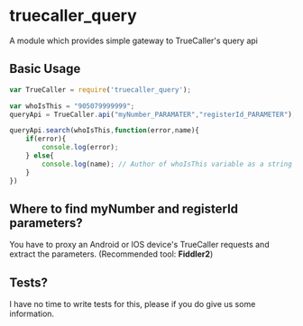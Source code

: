 # truecaller_query

A module which provides simple gateway to TrueCaller's query api

## Basic Usage

```js
var TrueCaller = require('truecaller_query');

var whoIsThis = "905079999999";
queryApi = TrueCaller.api("myNumber_PARAMATER","registerId_PARAMETER");

queryApi.search(whoIsThis,function(error,name){
    if(error){
        console.log(error);
    } else{
    	console.log(name); // Author of whoIsThis variable as a string
    }
})
```

## Where to find myNumber and registerId parameters?
You have to proxy an Android or IOS device's TrueCaller requests and extract the parameters. (Recommended tool: **Fiddler2**)

## Tests?
I have no time to write tests for this, please if you do give us some information.
